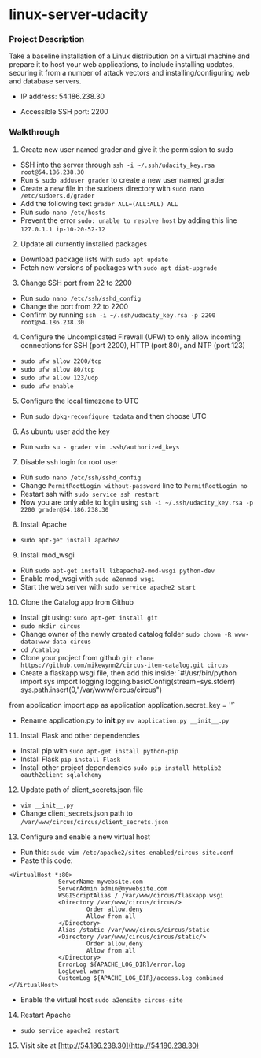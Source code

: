 # linux-server-udacity

### Project Description

Take a baseline installation of a Linux distribution on a virtual machine and prepare it to host your web applications, to include installing updates, securing it from a number of attack vectors and installing/configuring web and database servers.

- IP address: 54.186.238.30

- Accessible SSH port: 2200

### Walkthrough

1. Create new user named grader and give it the permission to sudo
  - SSH into the server through `ssh -i ~/.ssh/udacity_key.rsa root@54.186.238.30`
  - Run `$ sudo adduser grader` to create a new user named grader
  - Create a new file in the sudoers directory with `sudo nano /etc/sudoers.d/grader`
  - Add the following text `grader ALL=(ALL:ALL) ALL`
  - Run `sudo nano /etc/hosts`
  - Prevent the error `sudo: unable to resolve host` by adding this line `127.0.1.1 ip-10-20-52-12`
   
2. Update all currently installed packages
  - Download package lists with `sudo apt update`
  - Fetch new versions of packages with `sudo apt dist-upgrade`

3. Change SSH port from 22 to 2200
  - Run `sudo nano /etc/ssh/sshd_config`
  - Change the port from 22 to 2200
  - Confirm by running `ssh -i ~/.ssh/udacity_key.rsa -p 2200 root@54.186.238.30`
  
4. Configure the Uncomplicated Firewall (UFW) to only allow incoming connections for SSH (port 2200), HTTP (port 80), and NTP (port 123)
  - `sudo ufw allow 2200/tcp`
  - `sudo ufw allow 80/tcp`
  - `sudo ufw allow 123/udp`
  - `sudo ufw enable`
  
5. Configure the local timezone to UTC
  - Run `sudo dpkg-reconfigure tzdata` and then choose UTC
 
6. As ubuntu user add the key
  - Run `sudo su - grader vim .ssh/authorized_keys`

7. Disable ssh login for root user
  - Run `sudo nano /etc/ssh/sshd_config`
  - Change `PermitRootLogin without-password` line to `PermitRootLogin no`
  - Restart ssh with `sudo service ssh restart`
  - Now you are only able to login using `ssh -i ~/.ssh/udacity_key.rsa -p 2200 grader@54.186.238.30`
 
8. Install Apache
  - `sudo apt-get install apache2`

9. Install mod_wsgi
  - Run `sudo apt-get install libapache2-mod-wsgi python-dev`
  - Enable mod_wsgi with `sudo a2enmod wsgi`
  - Start the web server with `sudo service apache2 start`

  
10. Clone the Catalog app from Github
  - Install git using: `sudo apt-get install git`
  - `sudo mkdir circus`
  - Change owner of the newly created catalog folder `sudo chown -R www-data:www-data circus`
  - `cd /catalog`
  - Clone your project from github `git clone https://github.com/mikewynn2/circus-item-catalog.git circus`
  - Create a flaskapp.wsgi file, then add this inside:
  `#!/usr/bin/python
import sys
import logging
logging.basicConfig(stream=sys.stderr)
sys.path.insert(0,"/var/www/circus/circus")

from application import app as application
application.secret_key = '<some secret key here>'`
  
  - Rename application.py to __init__.py `mv application.py __init__.py`

11. Install Flask and other dependencies
  - Install pip with `sudo apt-get install python-pip`
  - Install Flask `pip install Flask`
  - Install other project dependencies `sudo pip install httplib2 oauth2client sqlalchemy`

12. Update path of client_secrets.json file
  - `vim __init__.py`
  - Change client_secrets.json path to `/var/www/circus/circus/client_secrets.json`
  
13. Configure and enable a new virtual host
  - Run this: `sudo vim /etc/apache2/sites-enabled/circus-site.conf`
  - Paste this code:  
  ```
 <VirtualHost *:80>
                ServerName mywebsite.com
                ServerAdmin admin@mywebsite.com
                WSGIScriptAlias / /var/www/circus/flaskapp.wsgi
                <Directory /var/www/circus/circus/>
                        Order allow,deny
                        Allow from all
                </Directory>
                Alias /static /var/www/circus/circus/static
                <Directory /var/www/circus/circus/static/>
                        Order allow,deny
                        Allow from all
                </Directory>
                ErrorLog ${APACHE_LOG_DIR}/error.log
                LogLevel warn
                CustomLog ${APACHE_LOG_DIR}/access.log combined
</VirtualHost>
  ```
  - Enable the virtual host `sudo a2ensite circus-site`

14. Restart Apache 
  - `sudo service apache2 restart`
  
15. Visit site at [http://54.186.238.30](http://54.186.238.30)
